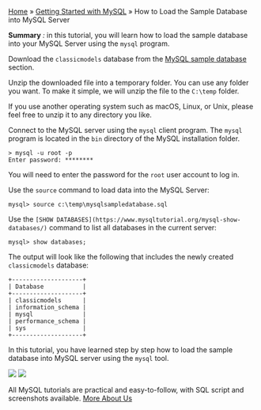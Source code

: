 

[Home](https://www.mysqltutorial.org/) » [Getting Started with
MySQL](https://www.mysqltutorial.org/getting-started-with-mysql/) » How to
Load the Sample Database into MySQL Server



 **Summary** _:_ in this tutorial, you will learn how to load the sample
database into your MySQL Server using the `mysql` program.



Download the `classicmodels` database from the [MySQL sample
database](https://www.mysqltutorial.org/mysql-sample-database.aspx "MySQL
Sample Database") section.



Unzip the downloaded file into a temporary folder. You can use any folder you
want. To make it simple, we will unzip the file to the `C:\temp` folder.



If you use another operating system such as macOS, Linux, or Unix, please feel
free to unzip it to any directory you like.



Connect to the MySQL server using the `mysql` client program. The `mysql`
program is located in the `bin` directory of the MySQL installation folder.


    
    
    > mysql -u root -p
    Enter password: ********



You will need to enter the password for the `root` user account to log in.



Use the `source` command to load data into the MySQL Server:


    
    
    mysql> source c:\temp\mysqlsampledatabase.sql



Use the `[SHOW DATABASES](https://www.mysqltutorial.org/mysql-show-
databases/)` command to list all databases in the current server:


    
    
    mysql> show databases;



The output will look like the following that includes the newly created
`classicmodels` database:


    
    
    +--------------------+
    | Database           |
    +--------------------+
    | classicmodels      |
    | information_schema |
    | mysql              |
    | performance_schema |
    | sys                |
    +--------------------+



In this tutorial, you have learned step by step how to load the sample
database into MySQL server using the `mysql` tool.

![](https://www.mysqltutorial.org/wp-content/themes/evolution/img/left.svg)
![](https://www.mysqltutorial.org/wp-content/themes/evolution/img/right.svg)


All MySQL tutorials are practical and easy-to-follow, with SQL script and
screenshots available. [More About Us](/about-us/)

